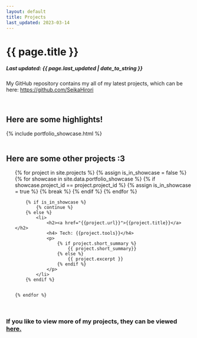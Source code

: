 ```yaml
---
layout: default
title: Projects
last_updated: 2023-03-14
---
```

<div>
    <h1> {{ page.title }}</h1>
    <h5>Last updated: {{ page.last_updated | date_to_string }}</h5>
    <p> My GitHub repository contains my all of my latest projects, which can be here: <a href="https://github.com/SeikaHirori">https://github.com/SeikaHirori</a>
    </p>
</div>
<br>

<div>
    <h2>Here are some highlights!</h2>
    {% include portfolio_showcase.html %}
</div>
<br>

<div>
<h2> Here are some other projects :3 </h2>
<ul>
    {% for project in site.projects %}
        {% assign is_in_showcase = false %}
        {% for showcase in site.data.portfolio_showcase %}
            {% if showcase.project_id == project.project_id %}
                {% assign is_in_showcase = true %}
                {% break %}
            {% endif %}
        {% endfor %}

        {% if is_in_showcase %}
            {% continue %}
        {% else %}
            <li>
                <h2><a href="{{project.url}}">{{project.title}}</a></h2>
                <h4> Tech: {{project.tools}}</h4>
                <p>
                    {% if project.short_summary %}
                        {{ project.short_summary}}
                    {% else %}
                        {{ project.excerpt }}
                    {% endif %}
                </p>
            </li>
        {% endif %}

        
    {% endfor %}
</ul>
</div>
<br>

<div>
    <h3>If you like to view more of my projects, they can be viewed <a href="https://github.com/SeikaHirori?tab=repositories">here.</a></h3>
</div>
